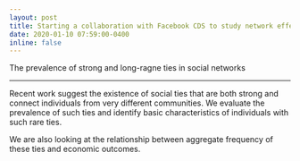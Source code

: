 ```yaml
---
layout: post
title: Starting a collaboration with Facebook CDS to study network effects on outcomes 
date: 2020-01-10 07:59:00-0400
inline: false
---
```


The prevalence of strong and long-ragne ties in social networks

***

Recent work suggest the existence of social ties that are both strong and connect
individuals from very different communities. We evaluate the prevalence of such ties
and identify basic characteristics of individuals with such rare ties.

We are also looking at the relationship between aggregate frequency of these ties and
economic outcomes.

